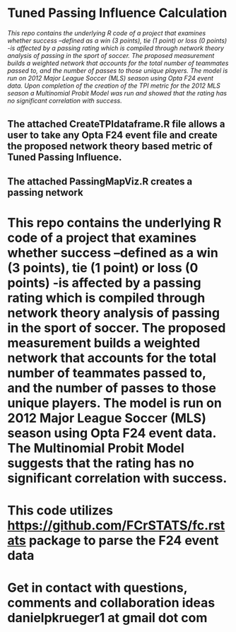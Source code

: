 # Tuned Passing Influence Calculation 
###### This repo contains the underlying R code of a project that examines whether success –defined as a win (3 points), tie (1 point) or loss (0 points) -is affected by a passing rating which is compiled through network theory analysis of passing in the sport of soccer. The proposed measurement builds a weighted network that accounts for the total number of teammates passed to, and the number of passes to those unique players. The model is run on 2012 Major League Soccer (MLS) season using Opta F24 event data. Upon completion of the creation of the TPI metric for the 2012 MLS season a Multinomial Probit Model was run and showed that the rating has no significant correlation with success.
## The attached CreateTPIdataframe.R file allows a user to take any Opta F24 event file and create the proposed network theory based metric of Tuned Passing Influence. 
## The attached PassingMapViz.R creates a passing network 
# This repo contains the underlying R code of a project that examines whether success –defined as a win (3 points), tie (1 point) or loss (0 points) -is affected by a passing rating which is compiled through network theory analysis of passing in the sport of soccer. The proposed measurement builds a weighted network that accounts for the total number of teammates passed to, and the number of passes to those unique players. The model is run on 2012 Major League Soccer (MLS) season using Opta F24 event data. The Multinomial Probit Model suggests that the rating has no significant correlation with success.
# This code utilizes https://github.com/FCrSTATS/fc.rstats package to parse the F24 event data
# Get in contact with questions, comments and collaboration ideas danielpkrueger1 at gmail dot com
